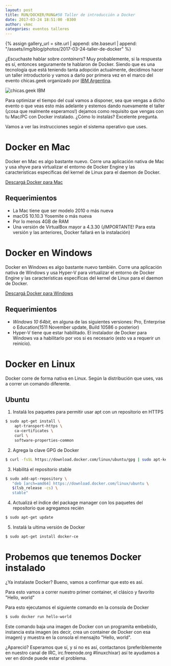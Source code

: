 ```yaml
---
layout: post
title: RUN/DOCKER/RUN&#58 Taller de introducción a Docker
date: 2017-03-24 18:51:00 -0300
author: vkmc
categories: eventos talleres
---
```


{% assign gallery_url = site.url | append: site.baseurl | append: "/assets/img/blog/photos/2017-03-24-taller-de-docker" %}

¿Escuchaste hablar sobre _containers_? Muy probablemente,
si la respuesta es sí, entonces seguramente te hablaron de Docker.
Siendo que es una tecnología que está teniendo tanta adopción
actualmente, decidimos hacer un taller introductorio y vamos a darlo
por primera vez en el marco del evento chicas.geek organizado por [IBM Argentina](https://twitter.com/EmpleosIBMLatam).

![chicas.geek IBM]({{gallery_url}}/chicas-geek-ibm.jpg)

<!--more-->

Para optimizar el tiempo del cual vamos a disponer, sea que vengas a
dicho evento o que veas esto más adelante y estemos dando nuevamente
el taller (¡cosa que realmente esperamos!) dejamos como requisito que vengas
con tu Mac/PC con Docker instalado. ¿Cómo lo instalás? Excelente pregunta.

Vamos a ver las instrucciones según el sistema operativo que uses.


# Docker en Mac

Docker en Mac es algo bastante nuevo. Corre una aplicación nativa de Mac y usa xhyve para
virtualizar el entorno de Docker Engine y las características específicas del kernel de
Linux para el daemon de Docker.

[Descargá Docker para Mac](https://download.docker.com/mac/stable/Docker.dmg)


## Requerimientos

- La Mac tiene que ser modelo 2010 o más nueva
- macOS 10.10.3 Yosemite o más nueva
- Por lo menos 4GB de RAM
- Una versión de VirtualBox mayor a 4.3.30 (¡IMPORTANTE! Para esta versión
y las anteriores, Docker fallará en la instalación)


# Docker en Windows

Docker en Windows es algo bastante nuevo también. Corre una aplicación nativa de Windows y
usa Hyper-V para virtualizar el entorno de Docker Engine y las características específicas
del kernel de Linux para el daemon de Docker.

[Descargá Docker para Windows](https://download.docker.com/win/stable/InstallDocker.msi)


## Requerimientos

- *Windows 10 64bit*, en alguna de las siguientes versiones: Pro, Enterprise o Education(1511 November update, Build 10586 o posterior)
- Hyper-V tiene que estar habilitado. El instalador de Docker para Windows va a habilitarlo por vos si es necesario
(esto va a requerir un reinicio).


# Docker en Linux

Docker corre de forma nativa en Linux. Según la distribución que uses, vas a correr un comando diferente.


## Ubuntu

1. Instalá los paquetes para permitir usar apt con un repositorio en HTTPS

```bash
$ sudo apt-get install \
    apt-transport-https \
    ca-certificates \
    curl \
    software-properties-common
```

2. Agrega la clave GPG de Docker

```bash
$ curl -fsSL https://download.docker.com/linux/ubuntu/gpg | sudo apt-key add -
```

3. Habilitá el repositorio stable

```bash
$ sudo add-apt-repository \
   "deb [arch=amd64] https://download.docker.com/linux/ubuntu \
   $(lsb_release -cs) \
   stable"
```

4. Actualizá el índice del package manager con los paquetes del repositorio que agregamos recién

```bash
$ sudo apt-get update
```

5. Instalá la ultima versión de Docker

```bash
$ sudo apt-get install docker-ce
```


# Probemos que tenemos Docker instalado

¿Ya instalaste Docker? Bueno, vamos a confirmar que esto es así.

Para esto vamos a correr nuestro primer container, el clásico y favorito "Hello, world"

Para esto ejecutamos el siguiente comando en la consola de Docker

```bash
$ sudo docker run hello-world
```

Este comando baja una imagen de Docker con un programita embebido, instancia esta imagen (es decir,
crea un container de Docker con esa imagen) y muestra en la consola el mensajito "Hello, world".

¿Apareció? Esperamos que sí, y si no es así, contactanos (preferiblemente en nuestro canal de IRC, irc.freenode.org #linuxchixar)
así te ayudamos a ver en dónde puede estar el problema.
